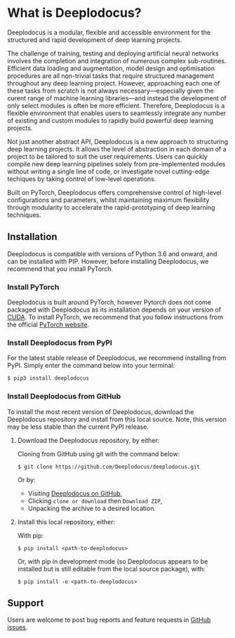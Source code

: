 # What is Deeplodocus?

Deeplodocus is a modular, flexible and accessible environment for the structured and rapid development of deep learning projects. 

The challenge of training, testing and deploying artificial neural networks involves the completion and integration of numerous complex sub-routines. Efficient data loading and augmentation, model design and optimisation procedures are all non-trivial tasks that require structured management throughout any deep learning project. However, approaching each one of these tasks from scratch is not always necessary—especially given the curent range of machine learning libraries—and instead the development of only select modules is often be more efficient. Therefore, Deeplodocus is a flexible environment that enables users to seamlessly integrate any number of existing and custom modules to rapidly build powerful deep learning projects.

Not just another abstract API, Deeplodocus is a new approach to structuring deep learning projects. It allows the level of abstraction in each domain of a project to be tailored to suit the user requirements. Users can quickly compile new deep learning pipelines solely from pre-implemented modules without writing a single line of code, or investigate novel cutting-edge techiques by taking control of low-level operations. 

Built on PyTorch, Deeplodocus offers comprehensive control of high-level configurations and parameters, whilst maintaining maximum flexibility through modularity to accelerate the rapid-prototyping of deep learning techniques. 

## Installation

Deeplodocus is compatible with versions of Python 3.6 and onward, and can be installed with PIP. However, before installing Deeplodocus, we recommend that you install PyTorch. 

### Install PyTorch

Deeplodocus is built around PyTorch, however Pytorch does not come packaged with Deeplodocus as its installation depends on your version of [CUDA](https://developer.nvidia.com/cuda-downloads). To install PyTorch, we recommend that you follow instructions from the official [PyTorch website](https://pytorch.org/). 

### Install Deeplodocus from PyPI

For the latest stable release of Deeplodocus, we recommend installing from PyPI. Simply enter the command below into your terminal:

```bash
$ pip3 install deeplodocus
```

### Install Deeplodocus from GitHub

To install the most recent version of Deeplodocus, download the Deeplodocus repository and install from this local source. Note, this version may be less stable than the current PyPI release. 

1. Download the Deeplodocus repository, by either:

	Cloning from GitHub using git with the command below:

	```
	$ git clone https://github.com/Deeplodocus/deeplodocus.git
	``` 
	
	Or by:
	 	
	- Visiting [Deeplodocus on GitHub](https://github.com/Deeplodocus/deeplodocus),
	- Clicking `clone or download` then `Download ZIP`,
	- Unpacking the archive to a desired location.
	
1. Install this local repository, either:

	With pip:

	```
	$ pip install <path-to-deeplodocus>
	```
	
	Or, with pip in development mode (so Deeplodocus appears to be installed but is still editable from the local source package), with:

	```
	$ pip install -e <path-to-deeplodocus>
	```
	
## Support 

Users are welcome to post bug reports and feature requests in [GitHub issues](https://github.com/Deeplodocus/deeplodocus/issues).